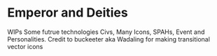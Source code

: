 # Emperor and Deities
 WIPs
Some futrue technologies Civs, Many Icons, SPAHs, Event and Personalities.
Credit to buckeeter aka Wadaling for making transitional vector icons
